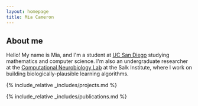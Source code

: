 ```yaml
---
layout: homepage
title: Mia Cameron
---
```


## About me

Hello! My name is Mia, and I'm a student at [UC San Diego](https://ucsd.edu/) studying mathematics and computer science. I'm also an undergraduate researcher at the [Computational Neurobiology Lab](https://cnl.salk.edu/) at the Salk Institute, where I work on building biologically-plausible learning algorithms. 

{% include_relative _includes/projects.md %}

{% include_relative _includes/publications.md %}